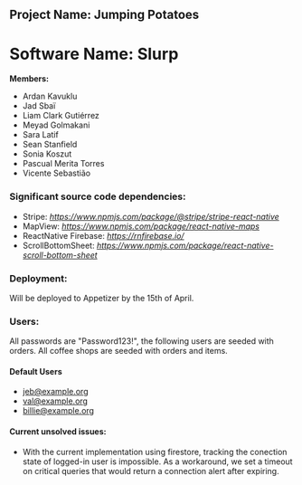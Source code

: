 ## Project Name: Jumping Potatoes

# Software Name: Slurp

**Members:**
- Ardan Kavuklu
- Jad Sbaï
- Liam Clark Gutiérrez
- Meyad Golmakani
- Sara Latif
- Sean Stanfield
- Sonia Koszut
- Pascual Merita Torres
- Vicente Sebastião

### Significant source code dependencies:

- Stripe: *https://www.npmjs.com/package/@stripe/stripe-react-native*
- MapView: *https://www.npmjs.com/package/react-native-maps*
- ReactNative Firebase: *https://rnfirebase.io/*
- ScrollBottomSheet: *https://www.npmjs.com/package/react-native-scroll-bottom-sheet*

### Deployment:

Will be deployed to Appetizer by the 15th of April.

### Users:

All passwords are "Password123!", the following users are seeded with orders. All coffee shops are seeded with orders and items.

#### Default Users

- jeb@example.org <br>
- val@example.org <br>
- billie@example.org <br>

#### Current unsolved issues:

- With the current implementation using firestore, tracking the conection state of logged-in user is impossible. As a workaround, we set a timeout on critical queries that would return a connection alert after expiring.
